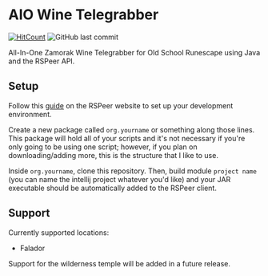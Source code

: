 # AIO Wine Telegrabber

[![HitCount](http://hits.dwyl.com/DavidSadowsky/Autominer.svg)](http://hits.dwyl.com/DavidSadowsky/Autominer)
![GitHub last commit](https://img.shields.io/github/last-commit/google/skia.svg?style=flat)

All-In-One Zamorak Wine Telegrabber for Old School Runescape using Java and the RSPeer API.

## Setup

Follow this [guide](https://docs.rspeer.org/docs/setting-up-dev-environment) on the RSPeer website to set up your development environment.

Create a new package called `org.yourname` or something along those lines. This package will hold all of your scripts and it's not necessary if you're only going to be using one script; however, if you plan on downloading/adding more, this is the structure that I like to use.

Inside `org.yourname`, clone this repository. Then, build module `project name` (you can name the intellij project whatever you'd like) and your JAR executable should be automatically added to the RSPeer client.

## Support

Currently supported locations:

- Falador

Support for the wilderness temple will be added in a future release.
